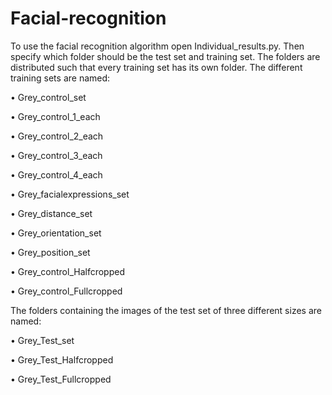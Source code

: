 # Facial-recognition
To use the facial recognition algorithm open Individual_results.py. Then specify which folder should be the test set and training set.  The folders are distributed such that every training set has its own folder. The different training sets are named:

• Grey_control_set 

• Grey_control_1_each

• Grey_control_2_each


• Grey_control_3_each

• Grey_control_4_each

• Grey_facialexpressions_set

• Grey_distance_set

• Grey_orientation_set

• Grey_position_set

• Grey_control_Halfcropped

• Grey_control_Fullcropped

The folders containing the images of the test set of three different sizes are named:

• Grey_Test_set

• Grey_Test_Halfcropped

• Grey_Test_Fullcropped

